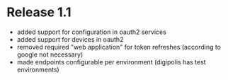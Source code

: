 # Release 1.1

- added support for configuration in oauth2 services
- added support for devices in oauth2
- removed required "web application" for token refreshes (according to google not necessary)
- made endpoints configurable per environment (digipolis has test environments)
